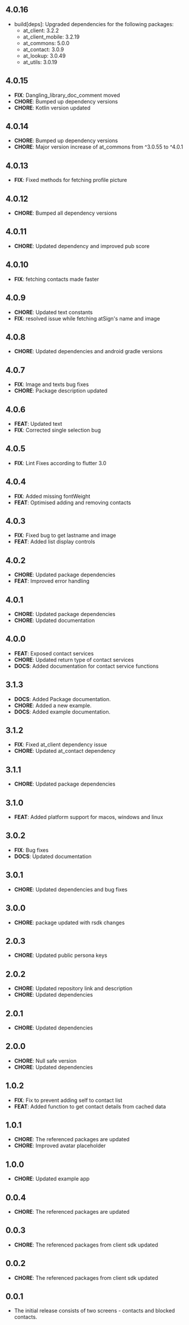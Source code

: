 ## 4.0.16
- build[deps]: Upgraded dependencies for the following packages:
    - at_client: 3.2.2
    - at_client_mobile: 3.2.19
    - at_commons: 5.0.0
    - at_contact: 3.0.9
    - at_lookup: 3.0.49
    - at_utils: 3.0.19
## 4.0.15

- **FIX**: Dangling_library_doc_comment moved
- **CHORE**: Bumped up dependency versions
- **CHORE**: Kotlin version updated

## 4.0.14

- **CHORE**: Bumped up dependency versions
- **CHORE**: Major version increase of at_commons from ^3.0.55 to ^4.0.1

## 4.0.13

- **FIX**: Fixed methods for fetching profile picture

## 4.0.12

- **CHORE**: Bumped all dependency versions

## 4.0.11

- **CHORE**: Updated dependency and improved pub score

## 4.0.10

- **FIX**: fetching contacts made faster

## 4.0.9

- **CHORE**: Updated text constants
- **FIX**: resolved issue while fetching atSign's name and image

## 4.0.8

- **CHORE**: Updated dependencies and android gradle versions

## 4.0.7

- **FIX**: Image and texts bug fixes
- **CHORE**: Package description updated

## 4.0.6

- **FEAT**: Updated text
- **FIX**: Corrected single selection bug

## 4.0.5

- **FIX**: Lint Fixes according to flutter 3.0

## 4.0.4

- **FIX**: Added missing fontWeight
- **FEAT**: Optimised adding and removing contacts

## 4.0.3

- **FIX**: Fixed bug to get lastname and image
- **FEAT**: Added list display controls

## 4.0.2

- **CHORE**: Updated package dependencies
- **FEAT**: Improved error handling

## 4.0.1

- **CHORE**: Updated package dependencies
- **CHORE**: Updated documentation

## 4.0.0

- **FEAT**: Exposed contact services
- **CHORE**: Updated return type of contact services
- **DOCS**: Added documentation for contact service functions

## 3.1.3

- **DOCS**: Added Package documentation.
- **CHORE**: Added a new example.
- **DOCS**: Added example documentation.

## 3.1.2

- **FIX**: Fixed at_client dependency issue
- **CHORE**: Updated at_contact dependency

## 3.1.1

- **CHORE**: Updated package dependencies

## 3.1.0

- **FEAT**: Added platform support for macos, windows and linux

## 3.0.2

- **FIX**: Bug fixes
- **DOCS**: Updated documentation

## 3.0.1

- **CHORE**: Updated dependencies and bug fixes

## 3.0.0

- **CHORE**: package updated with rsdk changes

## 2.0.3

- **CHORE**: Updated public persona keys

## 2.0.2

- **CHORE**: Updated repository link and description
- **CHORE**: Updated dependencies

## 2.0.1

- **CHORE**: Updated dependencies

## 2.0.0

- **CHORE**: Null safe version
- **CHORE**: Updated dependencies

## 1.0.2

- **FIX**: Fix to prevent adding self to contact list
- **FEAT**: Added function to get contact details from cached data

## 1.0.1

- **CHORE**: The referenced packages are updated
- **CHORE**: Improved avatar placeholder

## 1.0.0

- **CHORE**: Updated example app

## 0.0.4

- **CHORE**: The referenced packages are updated

## 0.0.3

- **CHORE**: The referenced packages from client sdk updated

## 0.0.2

- **CHORE**: The referenced packages from client sdk updated

## 0.0.1

- The initial release consists of two screens - contacts and blocked contacts.
